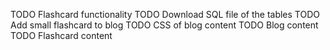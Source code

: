 TODO Flashcard functionality
TODO Download SQL file of the tables
TODO Add small flashcard to blog
TODO CSS of blog content
TODO Blog content
TODO Flashcard content